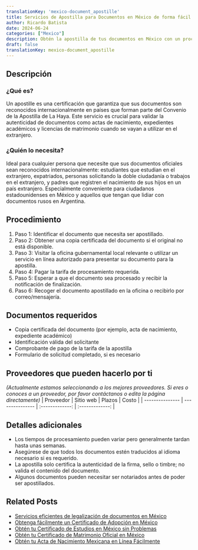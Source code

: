 ```yaml
---
translationKey: 'mexico-document_apostille'
title: Servicios de Apostilla para Documentos en México de forma fácil
author: Ricardo Batista
date: 2024-06-24
categories: ["Mexico"]
description: Obtén la apostilla de tus documentos en México con un proceso fácil paso a paso. Servicio rápido, confiable y eficiente para todas tus necesidades.
draft: false
translationKey: mexico-document_apostille
---
```


## Descripción
### ¿Qué es?
Un apostille es una certificación que garantiza que sus documentos son reconocidos internacionalmente en países que forman parte del Convenio de la Apostilla de La Haya. Este servicio es crucial para validar la autenticidad de documentos como actas de nacimiento, expedientes académicos y licencias de matrimonio cuando se vayan a utilizar en el extranjero.

### ¿Quién lo necesita?
Ideal para cualquier persona que necesite que sus documentos oficiales sean reconocidos internacionalmente: estudiantes que estudian en el extranjero, expatriados, personas solicitando la doble ciudadanía o trabajos en el extranjero, y padres que registren el nacimiento de sus hijos en un país extranjero. Especialmente conveniente para ciudadanos estadounidenses en México y aquellos que tengan que lidiar con documentos rusos en Argentina.

## Procedimiento

1. Paso 1: Identificar el documento que necesita ser apostillado.
2. Paso 2: Obtener una copia certificada del documento si el original no está disponible.
3. Paso 3: Visitar la oficina gubernamental local relevante o utilizar un servicio en línea autorizado para presentar su documento para la apostilla.
4. Paso 4: Pagar la tarifa de procesamiento requerida.
5. Paso 5: Esperar a que el documento sea procesado y recibir la notificación de finalización.
6. Paso 6: Recoger el documento apostillado en la oficina o recibirlo por correo/mensajería.

## Documentos requeridos

- Copia certificada del documento (por ejemplo, acta de nacimiento, expediente académico)
- Identificación válida del solicitante
- Comprobante de pago de la tarifa de la apostilla
- Formulario de solicitud completado, si es necesario

## Proveedores que pueden hacerlo por ti
_(Actualmente estamos seleccionando a los mejores proveedores. Si eres o conoces a un proveedor, por favor contáctanos o edita la página directamente)_
| Proveedor      |     Sitio web     |     Plazos    |       Costo      |
| --------------- | --------------- |  :-------------: | :-------------: |

## Detalles adicionales

- Los tiempos de procesamiento pueden variar pero generalmente tardan hasta unas semanas.
- Asegúrese de que todos los documentos estén traducidos al idioma necesario si es requerido.
- La apostilla solo certifica la autenticidad de la firma, sello o timbre; no valida el contenido del documento.
- Algunos documentos pueden necesitar ser notariados antes de poder ser apostillados.
## Related Posts

- [Servicios eficientes de legalización de documentos en México](https://tramitit.com/es/guides/mexico/legalización_de_documentos/)
- [Obtenga fácilmente un Certificado de Adopción en México](https://tramitit.com/es/guides/mexico/solicitud_de_acta_de_adopción/)
- [Obtén tu Certificado de Estudios en México sin Problemas](https://tramitit.com/es/guides/mexico/certificado_de_estudios/)
- [Obtén tu Certificado de Matrimonio Oficial en México](https://tramitit.com/es/guides/mexico/acta_de_matrimonio/)
- [Obtén tu Acta de Nacimiento Mexicana en Línea Fácilmente](https://tramitit.com/es/guides/mexico/acta_de_nacimiento/)